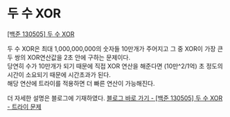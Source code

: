 두 수 XOR
====

[[백준 130505] 두 수 XOR](https://www.acmicpc.net/problem/13505)

두 수 XOR은 최대 1,000,000,000의 숫자들 10만개가 주어지고 그 중 XOR이 가장 큰 두 쌍의 XOR연산값을 2초 안에 구하는 문제이다.    
당연히 수가 10만개가 되기 때문에 직접 XOR 연산을 해준다면 (10만^2/1억) 초 정도의 시간이 소요되기 때문에 시간초과가 된다.    
해당 연산에 트라이를 적용하면 더 빠른 연산이 가능해진다.        

더 자세한 설명은 블로그에 기재하였다. 
[블로그 바로 가기 - [백준 130505] 두 수 XOR - 트라이 문제](https://dwaejinho.tistory.com/30)
